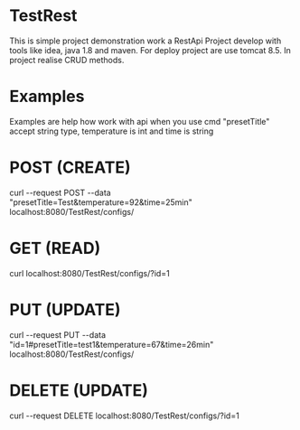 # TestRest
This is simple project demonstration work a RestApi
Project develop with tools like idea, java 1.8 and maven. For deploy project are use tomcat 8.5. In project realise CRUD methods.

# Examples
Examples are help how work with api when you use cmd
"presetTitle" accept string type,  temperature is int and  time is string


# POST (CREATE)
curl --request POST --data "presetTitle=Test&temperature=92&time=25min" localhost:8080/TestRest/configs/
# GET (READ)
curl localhost:8080/TestRest/configs/?id=1
# PUT (UPDATE)
curl --request PUT --data "id=1#presetTitle=test1&temperature=67&time=26min" localhost:8080/TestRest/configs/
# DELETE (UPDATE)
curl --request DELETE localhost:8080/TestRest/configs/?id=1
